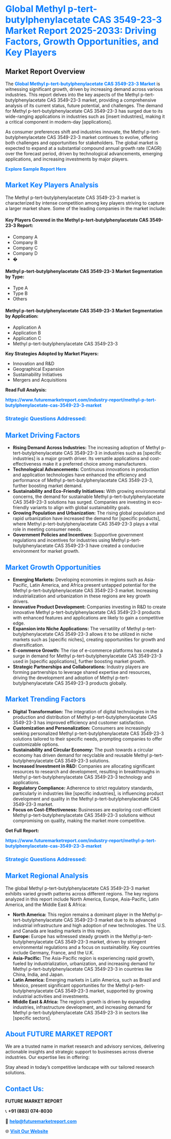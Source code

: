 <h1 style="color: #007BFF;">Global Methyl p-tert-butylphenylacetate CAS 3549-23-3 Market Report 2025-2033: Driving Factors, Growth Opportunities, and Key Players</h1>

<section id="overview">
<h2>Market Report Overview</h2>
<p>The <a href="https://www.futuremarketreport.com/industry-report/methyl-p-tert-butylphenylacetate-cas-3549-23-3-market" style="color: #007BFF; text-decoration: none;"><strong>Global Methyl p-tert-butylphenylacetate CAS 3549-23-3 Market</strong></a> is witnessing significant growth, driven by increasing demand across various industries. This report delves into the key aspects of the Methyl p-tert-butylphenylacetate CAS 3549-23-3 market, providing a comprehensive analysis of its current status, future potential, and challenges. The demand for Methyl p-tert-butylphenylacetate CAS 3549-23-3 has surged due to its wide-ranging applications in industries such as [insert industries], making it a critical component in modern-day [applications].</p>
<p>As consumer preferences shift and industries innovate, the Methyl p-tert-butylphenylacetate CAS 3549-23-3 market continues to evolve, offering both challenges and opportunities for stakeholders. The global market is expected to expand at a substantial compound annual growth rate (CAGR) over the forecast period, driven by technological advancements, emerging applications, and increasing investments by major players.</p>
</section>

<section id="overview">
<p><a href="https://www.futuremarketreport.com/request-sample/reportId=112328" style="color: #007BFF; text-decoration: none;"><strong>Explore Sample Report Here</strong></a></p>
</section>

<section id="key-players">
<h2 style="color: #007BFF;">Market Key Players Analysis</h2>
<p>The Methyl p-tert-butylphenylacetate CAS 3549-23-3 market is characterized by intense competition among key players striving to capture a larger market share. Some of the leading companies in the market include:</p>
<h4>Key Players Covered in the Methyl p-tert-butylphenylacetate CAS 3549-23-3 Report:</h4>
<ul><li>Company A</li><li>Company B</li><li>Company C</li><li>Company D</li><li>�</li></ul>
<h4>Methyl p-tert-butylphenylacetate CAS 3549-23-3 Market Segmentation by Type:</h4>
<ul><li>Type A</li><li>Type B</li><li>Others</li></ul>

<h4>Methyl p-tert-butylphenylacetate CAS 3549-23-3 Market Segmentation by Application:</h4>
<ul><li>Application A</li><li>Application B</li><li>Application C</li><li>Methyl p-tert-butylphenylacetate CAS 3549-23-3</li></ul>
<p><strong>Key Strategies Adopted by Market Players:</strong></p>
<ul>
<li>Innovation and R&D</li>
<li>Geographical Expansion</li>
<li>Sustainability Initiatives</li>
<li>Mergers and Acquisitions</li>
</ul>
</section>

<section>
<p><strong>Read Full Analysis: </strong></p><a href="https://www.futuremarketreport.com/industry-report/methyl-p-tert-butylphenylacetate-cas-3549-23-3-market" style="color: #007BFF; text-decoration: none;"><strong>https://www.futuremarketreport.com/industry-report/methyl-p-tert-butylphenylacetate-cas-3549-23-3-market</strong></a>
<h3 style="color: #007BFF;">Strategic Questions Addressed:</h3>
</section>

<section id="driving-factors">
<h2 style="color: #007BFF;">Market Driving Factors</h2>
<ul>
<li><strong>Rising Demand Across Industries:</strong> The increasing adoption of Methyl p-tert-butylphenylacetate CAS 3549-23-3 in industries such as [specific industries] is a major growth driver. Its versatile applications and cost-effectiveness make it a preferred choice among manufacturers.</li>
<li><strong>Technological Advancements:</strong> Continuous innovations in production and application technologies have enhanced the efficiency and performance of Methyl p-tert-butylphenylacetate CAS 3549-23-3, further boosting market demand.</li>
<li><strong>Sustainability and Eco-Friendly Initiatives:</strong> With growing environmental concerns, the demand for sustainable Methyl p-tert-butylphenylacetate CAS 3549-23-3 solutions has surged. Companies are investing in eco-friendly variants to align with global sustainability goals.</li>
<li><strong>Growing Population and Urbanization:</strong> The rising global population and rapid urbanization have increased the demand for [specific products], where Methyl p-tert-butylphenylacetate CAS 3549-23-3 plays a vital role in meeting consumer needs.</li>
<li><strong>Government Policies and Incentives:</strong> Supportive government regulations and incentives for industries using Methyl p-tert-butylphenylacetate CAS 3549-23-3 have created a conducive environment for market growth.</li>
</ul>
</section>

<section id="growth-opportunities">
<h2 style="color: #007BFF;">Market Growth Opportunities</h2>
<ul>
<li><strong>Emerging Markets:</strong> Developing economies in regions such as Asia-Pacific, Latin America, and Africa present untapped potential for the Methyl p-tert-butylphenylacetate CAS 3549-23-3 market. Increasing industrialization and urbanization in these regions are key growth drivers.</li>
<li><strong>Innovative Product Development:</strong> Companies investing in R&D to create innovative Methyl p-tert-butylphenylacetate CAS 3549-23-3 products with enhanced features and applications are likely to gain a competitive edge.</li>
<li><strong>Expansion into Niche Applications:</strong> The versatility of Methyl p-tert-butylphenylacetate CAS 3549-23-3 allows it to be utilized in niche markets such as [specific niches], creating opportunities for growth and diversification.</li>
<li><strong>E-commerce Growth:</strong> The rise of e-commerce platforms has created a surge in demand for Methyl p-tert-butylphenylacetate CAS 3549-23-3 used in [specific applications], further boosting market growth.</li>
<li><strong>Strategic Partnerships and Collaborations:</strong> Industry players are forming partnerships to leverage shared expertise and resources, driving the development and adoption of Methyl p-tert-butylphenylacetate CAS 3549-23-3 products globally.</li>
</ul>
</section>

<section id="trending-factors">
<h2 style="color: #007BFF;">Market Trending Factors</h2>
<ul>
<li><strong>Digital Transformation:</strong> The integration of digital technologies in the production and distribution of Methyl p-tert-butylphenylacetate CAS 3549-23-3 has improved efficiency and customer satisfaction.</li>
<li><strong>Customization and Personalization:</strong> Consumers are increasingly seeking personalized Methyl p-tert-butylphenylacetate CAS 3549-23-3 solutions tailored to their specific needs, prompting companies to offer customizable options.</li>
<li><strong>Sustainability and Circular Economy:</strong> The push towards a circular economy has driven demand for recyclable and reusable Methyl p-tert-butylphenylacetate CAS 3549-23-3 solutions.</li>
<li><strong>Increased Investment in R&D:</strong> Companies are allocating significant resources to research and development, resulting in breakthroughs in Methyl p-tert-butylphenylacetate CAS 3549-23-3 technology and applications.</li>
<li><strong>Regulatory Compliance:</strong> Adherence to strict regulatory standards, particularly in industries like [specific industries], is influencing product development and quality in the Methyl p-tert-butylphenylacetate CAS 3549-23-3 market.</li>
<li><strong>Focus on Cost-Effectiveness:</strong> Businesses are exploring cost-efficient Methyl p-tert-butylphenylacetate CAS 3549-23-3 solutions without compromising on quality, making the market more competitive.</li>
</ul>
</section>

<section>
<p><strong>Get Full Report: </strong></p><a href="https://www.futuremarketreport.com/industry-report/methyl-p-tert-butylphenylacetate-cas-3549-23-3-market" style="color: #007BFF; text-decoration: none;"><strong>https://www.futuremarketreport.com/industry-report/methyl-p-tert-butylphenylacetate-cas-3549-23-3-market</strong></a>
<h3 style="color: #007BFF;">Strategic Questions Addressed:</h3>
</section>


<section id="regional-analysis">
<h2 style="color: #007BFF;">Market Regional Analysis</h2>
<p>The global Methyl p-tert-butylphenylacetate CAS 3549-23-3 market exhibits varied growth patterns across different regions. The key regions analyzed in this report include North America, Europe, Asia-Pacific, Latin America, and the Middle East & Africa:</p>
<ul>
<li><strong>North America:</strong> This region remains a dominant player in the Methyl p-tert-butylphenylacetate CAS 3549-23-3 market due to its advanced industrial infrastructure and high adoption of new technologies. The U.S. and Canada are leading markets in this region.</li>
<li><strong>Europe:</strong> Europe has witnessed steady growth in the Methyl p-tert-butylphenylacetate CAS 3549-23-3 market, driven by stringent environmental regulations and a focus on sustainability. Key countries include Germany, France, and the U.K.</li>
<li><strong>Asia-Pacific:</strong> The Asia-Pacific region is experiencing rapid growth, fueled by industrialization, urbanization, and increasing demand for Methyl p-tert-butylphenylacetate CAS 3549-23-3 in countries like China, India, and Japan.</li>
<li><strong>Latin America:</strong> Emerging markets in Latin America, such as Brazil and Mexico, present significant opportunities for the Methyl p-tert-butylphenylacetate CAS 3549-23-3 market, supported by growing industrial activities and investments.</li>
<li><strong>Middle East & Africa:</strong> The region’s growth is driven by expanding industries, infrastructure development, and increasing demand for Methyl p-tert-butylphenylacetate CAS 3549-23-3 in sectors like [specific sectors].</li>
</ul>
</section>

<footer>
<h2 style="color: #007BFF;">About FUTURE MARKET REPORT</h2>
<p>We are a trusted name in market research and advisory services, delivering actionable insights and strategic support to businesses across diverse industries. Our expertise lies in offering:</p>

<p>Stay ahead in today’s competitive landscape with our tailored research solutions.</p>

<h2 style="color: #007BFF;">Contact Us:</h2>
<p><strong>FUTURE MARKET REPORT</strong></p>
<p>📞 <strong>+91 (883) 074-8030</strong></p>
<p>📧 <strong><a href="mailto:help@futuremarketreport.com" style="color: #007BFF;">help@futuremarketreport.com</a></strong></p>
<p>🌐 <strong><a href="https://www.futuremarketreport.com/" style="color: #007BFF;">Visit Our Website</a></strong></p>
</footer>